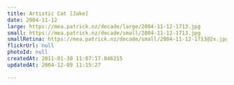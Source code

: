 ```yaml
---
title: Artistic Cat [Jake]
date: 2004-11-12
large: https://mea.patrick.nz/decade/large/2004-11-12-1713.jpg
small: https://mea.patrick.nz/decade/small/2004-11-12-1713.jpg
smallRetina: https://mea.patrick.nz/decade/small/2004-11-12-1713@2x.jpg
flickrUrl: null
photoId: null
createdAt: 2011-01-30 11:07:17.046215
updatedAt: 2004-12-09 11:15:27

---
```


